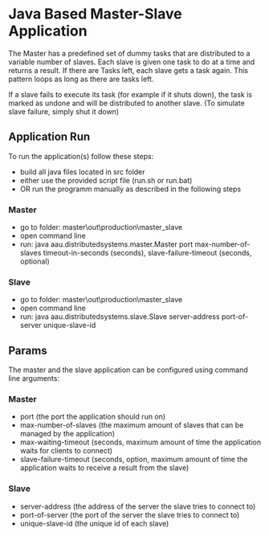 # Java Based Master-Slave Application
The Master has a predefined set of dummy tasks that are distributed to a variable number of slaves.
Each slave is given one task to do at a time and returns a result.
If there are Tasks left, each slave gets a task again.
This pattern loops as long as there are tasks left.

If a slave fails to execute its task (for example if it shuts down), the task is marked as undone and will be distributed to another slave. 
(To simulate slave failure, simply shut it down)

## Application Run
To run the application(s) follow these steps: 
- build all java files located in src folder
- either use the provided script file (run.sh or run.bat)
- OR run the programm manually as described in the following steps

### Master
- go to folder: master\out\production\master_slave
- open command line
- run: java aau.distributedsystems.master.Master port max-number-of-slaves timeout-in-seconds (seconds), slave-failure-timeout (seconds, optional)

### Slave
- go to folder: master\out\production\master_slave
- open command line
- run: java aau.distributedsystems.slave.Slave server-address port-of-server unique-slave-id

## Params
The master and the slave application can be configured using command line arguments:

### Master
- port (the port the application should run on)
- max-number-of-slaves (the maximum amount of slaves that can be managed by the application)
- max-waiting-timeout (seconds, maximum amount of time the application waits for clients to connect)
- slave-failure-timeout (seconds, option, maximum amount of time the application waits to receive a result from the slave)

### Slave
- server-address (the address of the server the slave tries to connect to)
- port-of-server (the port of the server the slave tries to connect to)
- unique-slave-id (the unique id of each slave)